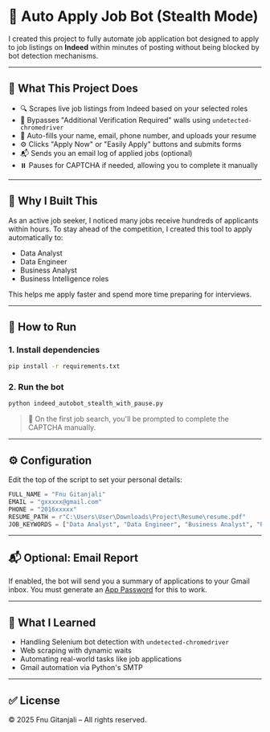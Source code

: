 # 🤖 Auto Apply Job Bot (Stealth Mode)

I created this project to fully automate job application bot designed to apply to job listings on **Indeed** within minutes of posting without being blocked by bot detection mechanisms.

---

## 📌 What This Project Does

- 🔍 Scrapes live job listings from Indeed based on your selected roles
- 🤖 Bypasses "Additional Verification Required" walls using `undetected-chromedriver`
- 🧠 Auto-fills your name, email, phone number, and uploads your resume
- ⚙️ Clicks "Apply Now" or "Easily Apply" buttons and submits forms
- 📬 Sends you an email log of applied jobs (optional)
- ⏸️ Pauses for CAPTCHA if needed, allowing you to complete it manually

---

## 🎯 Why I Built This

As an active job seeker, I noticed many jobs receive hundreds of applicants within hours. To stay ahead of the competition, I created this tool to apply automatically to:
- Data Analyst
- Data Engineer
- Business Analyst
- Business Intelligence roles

This helps me apply faster and spend more time preparing for interviews.

---

## 🚀 How to Run

### 1. Install dependencies
```bash
pip install -r requirements.txt
```

### 2. Run the bot
```bash
python indeed_autobot_stealth_with_pause.py
```

> 🛑 On the first job search, you'll be prompted to complete the CAPTCHA manually.

---

## ⚙️ Configuration

Edit the top of the script to set your personal details:
```python
FULL_NAME = "Fnu Gitanjali"
EMAIL = "gxxxxx@gmail.com"
PHONE = "2016xxxxx"
RESUME_PATH = r"C:\Users\User\Downloads\Project\Resume\resume.pdf"
JOB_KEYWORDS = ["Data Analyst", "Data Engineer", "Business Analyst", "Power BI Developer"]
```

---

## 📬 Optional: Email Report

If enabled, the bot will send you a summary of applications to your Gmail inbox.
You must generate an [App Password](https://support.google.com/accounts/answer/185833) for this to work.

---

## 🧠 What I Learned

- Handling Selenium bot detection with `undetected-chromedriver`
- Web scraping with dynamic waits
- Automating real-world tasks like job applications
- Gmail automation via Python's SMTP

---

## ✅ License
© 2025 Fnu Gitanjali – All rights reserved.
